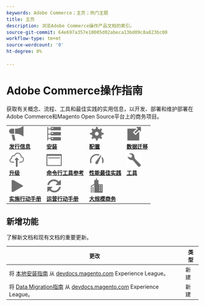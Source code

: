 ```yaml
---
keywords: Adobe Commerce；主页；热门主题
title: 主页
description: 浏览Adobe Commerce操作产品文档的索引。
source-git-commit: 64e697a357e10005d02abeca13bd09c8a823bc00
workflow-type: tm+mt
source-wordcount: '0'
ht-degree: 0%

---
```



# Adobe Commerce操作指南

获取有关概念、流程、工具和最佳实践的实用信息，以开发、部署和维护部署在Adobe Commerce和Magento Open Source平台上的商务项目。

<table>
<tr>
  <td valign="top">
    <a href="https://devdocs.magento.com/guides/v2.4/release-notes/bk-release-notes.html">
      <img alt="发行信息" src="../assets/icons/promote.svg" width="40" height="40"/>
    </a>
    <div>
      <a href="https://devdocs.magento.com/guides/v2.4/release-notes/bk-release-notes.html"><strong>发行信息</strong></a>
    </div>
  </td>
  <td valign="top">
    <a href="../installation/overview.md">
      <img alt="安装" src="../assets/icons/servers.svg" width="40" height="40"/>
    </a>
    <div>
      <a href="../installation/overview.md"><strong>安装</strong></a>
    </div>
  </td>
  <td valign="top">
    <a href="../configuration/overview.md">
      <img alt="配置" src="../assets/icons/settings.svg" width="40" height="40"/>
    </a>
    <div>
      <a href="../configuration/overview.md"><strong>配置</strong></a>
    </div>
  </td>
  <td valign="top">
    <a href="../tools/data-migration-tool/how-migration-works.md">
      <img alt="数据迁移" src="../assets/icons/move-to.svg" width="40" height="40"/>
    </a>
    <div>
      <a href="../tools/data-migration-tool/how-migration-works.md"><strong>数据迁移</strong></a>
    </div>
  </td>
</tr>
<tr>
  <td valign="top">
    <a href="../upgrade/overview.md">
      <img alt="升级" src="../assets/icons/upload-cloud.svg" width="40" height="40"/>
    </a>
    <div>
      <a href="../upgrade/overview.md"><strong>升级</strong></a>
    </div>
  </td>
  <td valign="top">
    <a href="https://devdocs.magento.com/guides/v2.4/reference/cli/magento.html">
       <img alt="命令行工具引用" src="../assets/icons/page-rule.svg" width="40" height="40"/>
    </a>
    <div>
      <a href="https://devdocs.magento.com/guides/v2.4/reference/cli/magento.html"><strong>命令行工具参考</strong></a>
    </div>
  </td>
  <td valign="top">
    <a href="../performance/overview.md">
       <img alt="性能" src="../assets/icons/gauge.svg" width="40" height="40"/>
    </a>
    <div>
      <a href="../performance/overview.md"><strong>性能最佳实践</strong></a>
    </div>
  </td>
  <td valign="top">
    <a href="../tools/overview.md">
       <img alt="工具" src="../assets/icons/wrench.svg" width="40" height="40"/>
    </a>
    <div>
      <a href="../tools/overview.md"><strong>工具</strong></a>
    </div>
  </td>
</tr>
<tr>
  <td valign="top">
    <a href="../implementation-playbook/overview.md">
      <img alt="实施" src="../assets/icons/play.svg" width="40" height="40"/>
    </a>
    <div>
      <a href="../implementation-playbook/overview.md"><strong>实施行动手册</strong></a>
    </div>
  </td>
  <td valign="top">
    <a href="../operational-playbook/overview.md">
       <img alt="操作" src="../assets/icons/refresh.svg" width="40" height="40"/>
    </a>
    <div>
      <a href="../operational-playbook/overview.md"><strong>运营行动手册</strong></a>
    </div>
  </td>
  <td valign="top">
    <a href="../operational-playbook/overview.md">
       <img alt="企业" src="../assets/icons/enterprise.svg" width="40" height="40"/>
    </a>
    <div>
      <a href="../commerce-at-scale/overview.md"><strong>大规模商务</strong></a>
    </div>
  </td>
</tr>
</table>

## 新增功能

了解新文档和现有文档的重要更新。

| 更改 | 类型 |
|----------------------------------------------------------------------------------------------------------------------------------------|--------------|
| 将 [本地安装指南](../installation/overview.md) 从 [devdocs.magento.com](https://devdocs.magento.com/guides/v2.4/install-gde/install-flow-diagram.html) Experience League。 | 新建 |
| 将 [Data Migration指南](../tools/data-migration-tool/how-migration-works.md) 从 [devdocs.magento.com](https://devdocs.magento.com/guides/v2.4/migration/bk-migration-guide.html) Experience League。 | 新建 |
